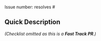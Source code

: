 <!-- If applies -->
Issue number: resolves #

## Quick Description
<!-- Briefly explain what this PR does in a few words. -->


_(Checklist omitted as this is a **Fast Track PR**.)_
